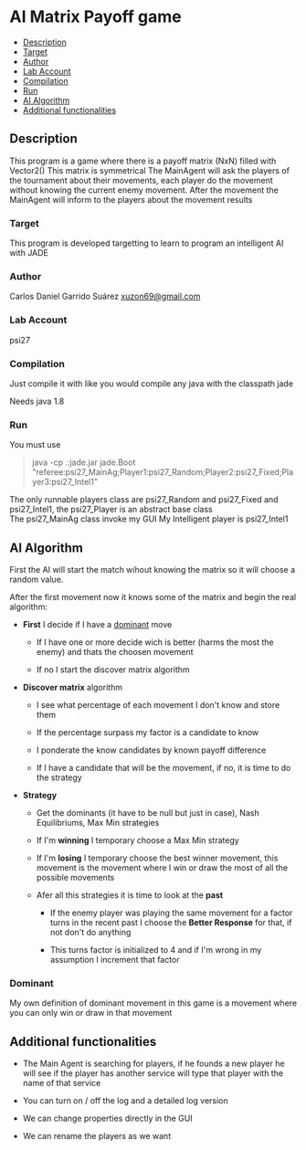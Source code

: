 # AI Matrix Payoff game

- [Description](#description)
- [Target](#target)
- [Author](#author)
- [Lab Account](#lab-account)
- [Compilation](#compilation)
- [Run](#run)
- [AI Algorithm](#ai-algorithm)
- [Additional functionalities](#additional-functionalities)



## Description
This program is a game where there is a payoff matrix (NxN) filled with Vector2()
This matrix is symmetrical
The MainAgent will ask the players of the tournament about their movements, each player do the movement without knowing the current enemy movement.
After the movement the MainAgent will inform to the players about the movement results

### Target
This program is developed targetting to learn to program an intelligent AI with JADE

### Author
  Carlos Daniel Garrido Suárez xuzon69@gmail.com
  
### Lab Account
psi27

### Compilation
Just compile it with like you would compile any java with the classpath jade

Needs java 1.8

### Run

You must use

 > java -cp .:jade.jar jade.Boot "referee:psi27_MainAg;Player1:psi27_Random;Player2:psi27_Fixed;Player3:psi27_Intel1"
 
The only runnable players class are psi27_Random and psi27_Fixed and psi27_Intel1, the psi27_Player is an abstract base class  
The psi27_MainAg class invoke my GUI
My Intelligent player is psi27_Intel1

## AI Algorithm

First the AI will start the match wihout knowing the matrix so it will choose a random value.

After the first movement now it knows some of the matrix and begin the real algorithm:

  * **First** I decide if I have a [dominant](#dominant) move
  
      * If I have one or more decide wich is better (harms the most the enemy) and thats the choosen movement
      
      * If no I start the discover matrix algorithm
  
  * **Discover matrix** algorithm
   
      * I see what percentage of each movement I don't know and store them
      
      * If the percentage surpass my factor is a candidate to know
      
      * I ponderate the know candidates by known payoff difference
      
      * If I have a candidate that will be the movement, if no, it is time to do the strategy
     
  * **Strategy**
  
    * Get the dominants (it have to be null but just in case), Nash Equilibriums, Max Min strategies
    
    * If I'm **winning** I temporary choose a Max Min strategy
    
    * If I'm **losing** I temporary choose the best winner movement, 
    this movement is the movement where I win or draw the most of all the possible movements
    
    * Afer all this strategies it is time to look at the **past**
    
      * If the enemy player was playing the same movement for a factor turns in the recent past I choose the **Better Response** for that,
       if not don't do anything
       
      * This turns factor is initialized to 4 and if I'm wrong in my assumption I increment that factor
  
      
  
### Dominant
My own definition of dominant movement in this game is a movement where you can only win or draw in that movement

## Additional functionalities

* The Main Agent is searching for players, if he founds a new player he will see 
if the player has another service will type that player with the name of that service

* You can turn on / off the log and a detailed log version

* We can change properties directly in the GUI

* We can rename the players as we want

